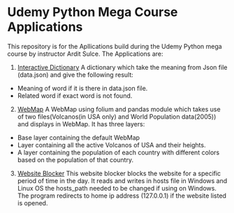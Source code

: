 # Udemy Python Mega Course Applications

This repository is for the Apllications build during the Udemy Python mega course by instructor Ardit Sulce.
The Applications are:
1. [Interactive Dictionary](https://github.com/VivekKumarSingh07/Udemy_Python_Mega_Course_Applications/tree/master/Application%201:%20Interactive%20Dictionary) A dictionary which take the meaning from Json file (data.json) and give the following result:
- Meaning of word if it is there in data.json file.
- Related word if exact word is not found.

2. [WebMap](https://github.com/VivekKumarSingh07/Udemy_Python_Mega_Course_Applications/tree/master/Application%202:%20WebMaps) A WebMap using folium and pandas module which takes use of two files(Volcanos(in USA only) and World Population data(2005)) and displays in WebMap. It has three layers:
- Base layer containing the default WebMap
- Layer containing all the active Volcanos of USA and their heights.
- A layer containing the population of each country with different colors based on the population of that country.

3. [Website Blocker](https://github.com/VivekKumarSingh07/Udemy_Python_Mega_Course_Applications/tree/master/Application%203:%20Website%20Blocker) This website blocker blocks the website for a specific period of time in the day. It reads and writes in hosts file in Windows and Linux OS the hosts_path needed to be changed if using on Windows. The program redirects to home ip address (127.0.0.1) if the website listed is opened.
